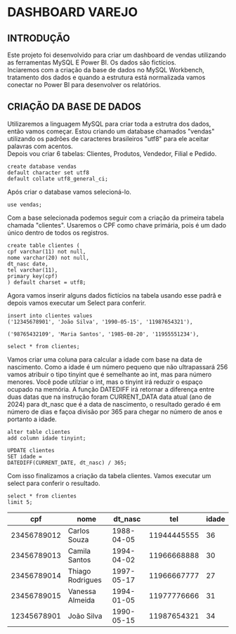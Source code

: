 
# DASHBOARD VAREJO
## INTRODUÇÃO
Este projeto foi desenvolvido para criar um dashboard de vendas utilizando as ferramentas MySQL E Power BI. Os dados são fictícios. \
Inciaremos com a criação da base de dados no MySQL Workbench, tratamento dos dados e quando a estrutura está normalizada vamos conectar no Power BI para desenvolver os relatórios.

## CRIAÇÃO DA BASE DE DADOS 
Utilizaremos a linguagem MySQL para criar toda a estrutra dos dados, então vamos começar.
Estou criando um database chamados "vendas" utilizando os padrões de caracteres brasileiros "utf8" para ele aceitar palavras com acentos.\
Depois vou criar 6 tabelas: Clientes, Produtos, Vendedor, Filial e Pedido.
```
create database vendas 
default character set utf8
default collate utf8_general_ci;
```
Após criar o database vamos selecioná-lo.
```
use vendas; 
```
Com a base selecionada podemos seguir com a criação da primeira tabela chamada "clientes".
Usaremos o CPF como chave primária, pois é um dado único dentro de todos os registros.
```
create table clientes (
cpf varchar(11) not null,
nome varchar(20) not null,
dt_nasc date,
tel varchar(11),
primary key(cpf)
) default charset = utf8;
```
Agora vamos inserir alguns dados fictícios na tabela usando esse padrã e depois vamos executar um Select para conferir.
```
insert into clientes values
('12345678901', 'João Silva', '1990-05-15', '11987654321'),

('98765432109', 'Maria Santos', '1985-08-20', '11955551234'),

select * from clientes;

```
Vamos criar uma coluna para calcular a idade com base na data de nascimento. Como a idade é um número pequeno que não ultrapassará 256 vamos atribuir o tipo tinyint que é semelhante ao int, mas para número menores.
Você pode utilziar o int, mas o tinyint irá reduzir o espaço ocupado na memória.
A função DATEDIFF irá retornar a diferença entre duas datas que na instrução foram CURRENT_DATA data atual (ano de 2024) para dt_nasc que é a data de nascimento, o resultado gerado é em número de dias e façoa divisão por 365 para chegar no número de anos e portanto a idade.

```
alter table clientes
add column idade tinyint;

UPDATE clientes
SET idade = 
DATEDIFF(CURRENT_DATE, dt_nasc) / 365;
```
Com isso finalizamos a criação da tabela clientes.
Vamos executar um select para conferir o resultado.

```
select * from clientes
limit 5;
```
| cpf | nome | dt_nasc | tel | idade |
|--|--|--|--|--|
| 23456789012  |Carlos Souza |1988-04-05 |11944445555 |36 |
| 23456789013 | Camila Santos |1994-04-02 | 11966668888 | 30|
| 23456789014 | Thiago Rodrigues |1997-05-17 | 11966667777 |27|
| 23456789015 | Vanessa Almeida |1994-01-05 | 11977776666 |31|
| 12345678901 | João Silva | 1990-05-15 | 11987654321 | 34 |